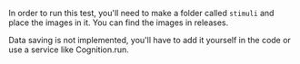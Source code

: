 In order to run this test, you'll need to make a folder called `stimuli` and
place the images in it. You can find the images in releases.

Data saving is not implemented, you'll have to add it yourself in the code or
use a service like Cognition.run.
